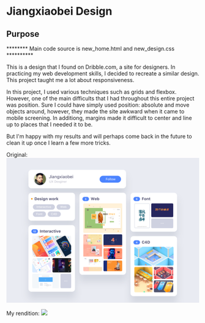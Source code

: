 # Jiangxiaobei Design

## Purpose

******** Main code source is new_home.html and new_design.css **********

This is a design that I found on Dribble.com, a site for designers.
In practicing my web development skills, I decided to recreate a similar design. This project taught me a lot about responsiveness.

In this project, I used various techniques such as grids and flexbox.
However, one of the main difficults that I had throughout this entire project was position. Sure I could have simply used position: absolute
and move objects around, however, they made the site awkward when it came to mobile screening. In additiong, margins made it difficult to center
and line up to places that I needed it to be.

But I'm happy with my results and will perhaps come back in the future to clean it up once I learn a few more tricks.

Original:
![jiangxiaobei_img](images/jiangxiaobei_design.png)


My rendition:
![](jiangxiaobei_replica.gif)

